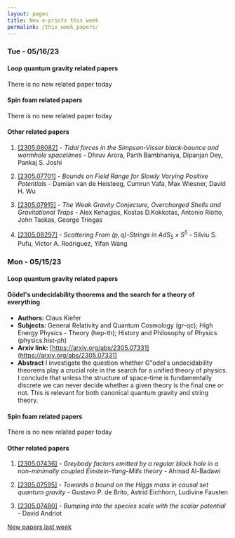```yaml
---
layout: pages
title: New e-prints this week
permalink: /this_week_papers/
---
```




### Tue - 05/16/23

#### Loop quantum gravity related papers

There is no new related paper today 

#### Spin foam related papers

There is no new related paper today 



#### Other related papers

1. [[2305.08082]](https://arxiv.org/abs/2305.08082) - *Tidal forces in the Simpson-Visser black-bounce and wormhole spacetimes* - Dhruv Arora, Parth Bambhaniya, Dipanjan Dey, Pankaj S. Joshi

1. [[2305.07701]](https://arxiv.org/abs/2305.07701) - *Bounds on Field Range for Slowly Varying Positive Potentials* - Damian van de Heisteeg, Cumrun Vafa, Max Wiesner, David H. Wu

1. [[2305.07915]](https://arxiv.org/abs/2305.07915) - *The Weak Gravity Conjecture, Overcharged Shells and Gravitational Traps* - Alex Kehagias, Kostas D.Kokkotas, Antonio Riotto, John Taskas, George Tringas

1. [[2305.08297]](https://arxiv.org/abs/2305.08297) - *Scattering From $(p,q)$-Strings in $\text{AdS}_5 \times \text{S}^5$* - Silviu S. Pufu, Victor A. Rodriguez, Yifan Wang



### Mon - 05/15/23

#### Loop quantum gravity related papers

#### **Gödel's undecidability theorems and the search for a theory of  everything**
 - **Authors:** Claus Kiefer
 - **Subjects:** General Relativity and Quantum Cosmology (gr-qc); High Energy Physics - Theory (hep-th); History and Philosophy of Physics (physics.hist-ph)
 - **Arxiv link:** [https://arxiv.org/abs/2305.07331](https://arxiv.org/abs/2305.07331)
 - **Abstract**
 I investigate the question whether G\"odel's undecidability theorems play a crucial role in the search for a unified theory of physics. I conclude that unless the structure of space-time is fundamentally discrete we can never decide whether a given theory is the final one or not. This is relevant for both canonical quantum gravity and string theory. 

#### Spin foam related papers

There is no new related paper today 



#### Other related papers

1. [[2305.07436]](https://arxiv.org/abs/2305.07436) - *Greybody factors emitted by a regular black hole in a non-minimally  coupled Einstein-Yang-Mills theory* - Ahmad Al-Badawi

1. [[2305.07595]](https://arxiv.org/abs/2305.07595) - *Towards a bound on the Higgs mass in causal set quantum gravity* - Gustavo P. de Brito, Astrid Eichhorn, Ludivine Fausten

1. [[2305.07480]](https://arxiv.org/abs/2305.07480) - *Bumping into the species scale with the scalar potential* - David Andriot






[New papers last week]({{site.url}}/archived/weekly/pre-prints/2023/05/15/archived_weekly_papers.html)